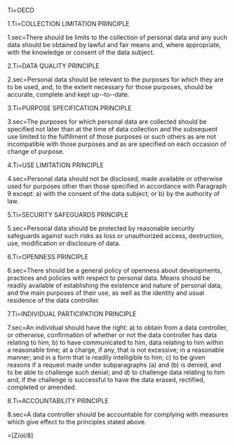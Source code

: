 Ti=OECD

1.Ti=COLLECTION LIMITATION PRINCIPLE

1.sec=There should be limits to the collection of personal data and any such data should be obtained by lawful and fair means and, where appropriate, with the knowledge or consent of the data subject.

2.Ti=DATA QUALITY PRINCIPLE

2.sec=Personal data should be relevant to the purposes for which they are to be used, and, to the extent necessary for those purposes, should be accurate, complete and kept up-­‐to-­‐date.

3.Ti=PURPOSE SPECIFICATION PRINCIPLE

3.sec=The purposes for which personal data are collected should be specified not later than at the time of data collection and the subsequent use limited to the fulfillment of those purposes or such others as are not incompatible with those purposes and as are specified on each occasion of change of purpose.
 

4.Ti=USE LIMITATION PRINCIPLE

4.sec=Personal data should not be disclosed, made available or otherwise used for purposes other than those specified in accordance with Paragraph 9 except: a) with the consent of the data subject; or b) by the authority of law.
 

5.Ti=SECURITY SAFEGUARDS PRINCIPLE

5.sec=Personal data should be protected by reasonable security safeguards against such risks as loss or unauthorized access, destruction, use, modification or disclosure of data.


6.Ti=OPENNESS PRINCIPLE

6.sec=There should be a general policy of openness about developments, practices and policies with respect to personal data. Means should be readily available of establishing the existence and nature of personal data, and the main purposes of their use, as well as the identity and usual residence of the data controller.
	
7.Ti=INDIVIDUAL PARTICIPATION PRINCIPLE

7.sec=An individual should have the right: a) to obtain from a data controller, or otherwise, confirmation of whether or not the data controller has data relating to him; b) to have communicated to him, data relating to him within a reasonable time; at a charge, if any, that is not excessive; in a reasonable manner; and in a form that is readily intelligible to him; c) to be given reasons if a request made under subparagraphs (a) and (b) is denied, and to be able to challenge such denial; and d) to challenge data relating to him and, if the challenge is successful to have the data erased, rectified, completed or amended.
 
8.Ti=ACCOUNTABILITY PRINCIPLE

8.sec=A data controller should be accountable for complying with measures which give effect to the principles stated above.

=[Z/ol/8]

